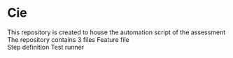 # Cie
This repository is created to house the automation script of the assessment
The repository contains 3 files 
  Feature file  
  Step definition 
  Test runner 
